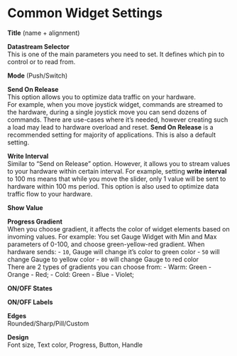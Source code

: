 # Common Widget Settings

**Title** \(name + alignment\)

**Datastream Selector**  
This is one of the main parameters you need to set. It defines which pin to control or to read from.

**Mode** \(Push/Switch\)

**Send On Release**  
This option allows you to optimize data traffic on your hardware.  
For example, when you move joystick widget, commands are streamed to the hardware, during a single joystick move you can send dozens of commands. There are use-cases where it’s needed, however creating such a load may lead to hardware overload and reset. **Send On Release** is a recommended setting for majority of applications. This is also a default setting.

**Write Interval**  
Similar to “Send on Release” option. However, it allows you to stream values to your hardware within certain interval. For example, setting **write interval** to 100 ms means that while you move the slider, only 1 value will be sent to hardware within 100 ms period. This option is also used to optimize data traffic flow to your hardware.

**Show Value**  


**Progress Gradient**  
When you choose gradient, it affects the color of widget elements based on invoming values. For example: You set Gauge Widget with Min and Max parameters of 0-100, and choose green-yellow-red gradient. When hardware sends: - `10`, Gauge will change it’s color to green color - `50` will change Gauge to yellow color - `80` will change Gauge to red color  
There are 2 types of gradients you can choose from: - Warm: Green - Orange - Red; - Cold: Green - Blue - Violet;

**ON/OFF States**

**ON/OFF Labels**

**Edges**  
Rounded/Sharp/Pill/Custom

**Design**  
Font size, Text color, Progress, Button, Handle  
  


